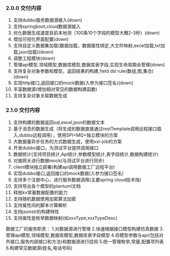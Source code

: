 ### 2.0.0 交付内容
1. 支持dubbo服务数据源接入(down)
2. 支持springboot,cloud数据源接入
3. 优化数据生成速度目前本地测（100条10个字段的模型大概2-3秒）(down)
4. 增加可视化界面配置(down)
5. 支持自定义数据集加载(数据加载，数据属性绑定,大文件映射,excel加载,txt加载,json加载)(down)
6. 调整工程模块(down)
7. 管理api模型,领域模型,数据库模型,数据库表字段,实现生命周期全管理(down)
8. 支持复杂对象参数和模型，返回结果的构建,field dsl rule(数组,图,集合)(down)
9. 实现http接口,返回接口的mock数据(入参为接口签名)(down)
10. 丰富数据源(增加相对常见的数据构建函数)
11. 支持复杂对象关联数据生成

### 2.1.0 交付内容
1. 支持构建的数据返回sql,excel,json的数据文本
2. 基于消息的数据生成（将生成的数据直接通过restTemplate调用远程接口插入,dubbo远程调用），使用SPI+MQ+独立模块的方案
3. 大数据量异步任务的方式数据生成，使用xxl-job的方案
4. 开发dubbo接口，为测试平台提供调用接口
5. 数据统计(支持项目统计,Api统计,参数模型统计,表字段统计,数据构建统计)
6. 对接网关进行数据mock(与测试平台进行同步)
7. client模块独立部署(构建api调用数据工厂远程平台)
8. 实现dubbo接口,返回接口的mock数据(入参为接口签名)
9. 支持多个注册中心，进行服务数据调用(主要spring cloud技术栈)
10. 支持导出各个模型的plantuml文档
11. 释放kv常量数据配置的能力
12. 支持随机数据使用加密算法加密
13. 支持属性间的脚本计算解析
14. 支持jsonstr的构建特性
15. 支持属性是枚举数据映射(如xxxType,xxxTypeDesc)

数据工厂的服务职责：
1.对数据源进行管理
2.快速根据接口模型构建仿真数据
3.管理api模型,领域模型,数据库模型,数据库表字段模型
4.将模型参数与api(包括对外接口,服务内部接口和方法)和数据源进行挂钩
5.统一管理枚举,常量,配置项列表
6.构建常见数据源(姓名,电话号码)

